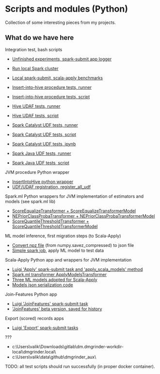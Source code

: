 # Scripts and modules (Python)

Collection of some interesting pieces from my projects.

## What do we have here

Integration test, bash scripts
- [Unfinished experiments, spark-submit app logger](./spark-submit-app-logger/readme.md)

- [Run local Spark cluster](./run-spark-local/run-spark-standalone.sh)
- [Local spark-submit, scala-apply benchmarks](./run-spark-local/spark-submit-scala-apply-test.sh)

- [Insert-into-hive procedure tests, runner](./run-spark-local/spark-submit-writer-test.sh)
- [Insert-into-hive procedure tests, script](./run-spark-local/writer_test.py)

- [Hive UDAF tests, runner](./run-spark-local/spark-submit-hive-udaf-test.sh)
- [Hive UDAF tests, script](./run-spark-local/hive_udaf_test.py)

- [Spark Catalyst UDF tests, runner](./run-spark-local/spark-submit-catalyst-udf-test.sh)
- [Spark Catalyst UDF tests, script](./run-spark-local/catalyst_udf_test.py)
- [Spark Catalyst UDF tests, ipynb](./run-spark-local/catalyst_udf_test.ipynb)

- [Spark Java UDF tests, runner](./run-spark-local/spark-submit-java-udf-test.sh)
- [Spark Java UDF tests, script](./run-spark-local/java_udf_test.py)

JVM procedure Python wrapper
- [InsertIntoHive python wrapper](luigi-pyspark-apps/spark_utils.py#insert_into_hive)
- [UDF/UDAF registration, register_all_udf](luigi-pyspark-apps/spark_utils.py#register_all_udf)

Spark.ml Python wrappers for JVM implementation of estimators and models (see spark.ml lib)
- [ScoreEqualizeTransformer + ScoreEqualizeTransformerModel](spark_ml/postprocessing.py#ScoreEqualizeTransformer)
- [NEPriorClassProbaTransformer + NEPriorClassProbaTransformerModel](spark_ml/postprocessing.py#NEPriorClassProbaTransformer)
- [ScoreQuantileThresholdTransformer + ScoreQuantileThresholdTransformerModel](spark_ml/postprocessing.py#ScoreQuantileThresholdTransformer)

ML model inference, first migration steps (to Scala-Apply)
- [Convert npz file](./simple-pyspark-apps/npz_to_json.py) (from numpy.savez_compressed) to json file
- [Simple spark job](./simple-pyspark-apps/score_audience.py), apply ML model to test data

Scala-Apply Python app and wrappers for JVM implementation
- [Luigi 'Apply' spark-submit task and 'apply_scala_models' method](luigi-pyspark-apps/scala_apply/apply_task.py#apply_scala_models)
- [Spark.ml transformer ApplyModelsTransformer](luigi-pyspark-apps/scala_apply/apply_models_transformer.py#ApplyModelsTransformer)
- [Three ML models adopted for Scala-Apply](luigi-pyspark-apps/scala_apply/ml_models_binary_rank.py)
- [Models json serialization code](luigi-pyspark-apps/scala_apply/sa_repr.py)

Join-Features Python app
- [Luigi 'JoinFeatures' spark-submit task](./luigi-pyspark-apps/join_features/app.py)
- ['JoinFeatures' beta version, saved for history](./luigi-pyspark-apps/join_features_beta/app.py)

Export (scored) records apps
- [Luigi 'Export' spark-submit tasks](./luigi-pyspark-apps/export/README.md)

???

- c:\Users\valik\Downloads\gitlab\dm.dmgrinder-workdir-local\dmgrinder\.local\
- c:\Users\valik\data\github\dmgrinder_aux\

TODO: all test scripts should run successfully (in proper docker container).
